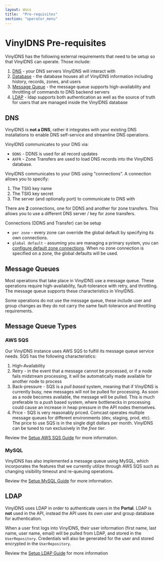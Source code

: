 ```yaml
---
layout: docs
title:  "Pre-requisites"
section: "operator_menu"
---
```


# VinylDNS Pre-requisites

VinylDNS has the following external requirements that need to be setup so that VinylDNS can operate. Those include:

1. [DNS](#dns) - your DNS servers VinylDNS will interact with
1. [Database](#database) - the database houses all of VinylDNS information including history, records, zones, and users
1. [Message Queue](#message-queues) - the message queue supports high-availability and throttling of commands to DNS
   backend servers
1. [LDAP](#ldap) - ldap supports both authentication as well as the source of truth for users that are managed inside
   the VinylDNS database

## DNS

VinylDNS is **not a DNS**, rather it integrates with your existing DNS installations to enable DNS self-service and
streamline DNS operations.

VinylDNS communicates to your DNS via:

* `DDNS` - DDNS is used for all record updates
* `AXFR` - Zone Transfers are used to load DNS records into the VinylDNS database.

VinylDNS communicates to your DNS using "connections". A connection allows you to specify:

1. The TSIG key name
1. The TSIG key secret
1. The server (and optionally port) to communicate to DNS with

There are **2** connections, one for DDNS and another for zone transfers. This allows you to use a different DNS server
/ key for zone transfers.

Connections (DDNS and Transfer) can be setup

* `per zone` - every zone can override the global default by specifying its own connections.
* `global default` - assuming you are managing a primary system, you
  can [configure default zone connections](config-api.html#default-zone-connections). When no zone connection is
  specified on a zone, the global defaults will be used.


## Message Queues

Most operations that take place in VinylDNS use a message queue. These operations require high-availability,
fault-tolerance with retry, and throttling. The message queue supports these characteristics in VinylDNS.

Some operations do not use the message queue, these include user and group changes as they do not carry the same
fault-tolerance and throttling requirements.

## Message Queue Types

### AWS SQS

Our VinylDNS instance uses AWS SQS to fulfill its message queue service needs. SQS has the following characteristics:

1. High-Availability
1. Retry - in the event that a message cannot be processed, or if a node fails midstream processing, it will be
   automatically made available for another node to process
1. Back-pressure - SQS is a _pull based_ system, meaning that if VinylDNS is currently busy, new messages will not be
   pulled for processing. As soon as a node becomes available, the message will be pulled. This is much preferable to
   a _push_ based system, where bottlenecks in processing could cause an increase in heap pressure in the API nodes
   themselves.
1. Price - SQS is very reasonably priced. Comcast operates multiple message queues for different environments (dev,
   staging, prod, etc). The price to use SQS is in the single digit dollars per month. VinylDNS can be tuned to run
   exclusively in the _free tier_.

Review the [Setup AWS SQS Guide](setup-sqs.html) for more information.

### MySQL

VinylDNS has also implemented a message queue using MySQL, which incorporates the features that we currently utilize
through AWS SQS such as changing visibility timeout and re-queuing operations.

Review the [Setup MySQL Guide](setup-mysql.html) for more information.

## LDAP

VinylDNS uses LDAP in order to authenticate users in the **Portal**. LDAP is **not** used in the API, instead the API
uses its own user and group database for authentication.

When a user first logs into VinylDNS, their user information (first name, last name, user name, email) will be pulled
from LDAP, and stored in the `UserRepository`. Credentials will also be generated for the user and stored encrypted in
the `UserRepository`.

Review the [Setup LDAP Guide](setup-ldap.html) for more information
